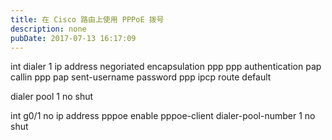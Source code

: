 ```yaml
---
title: 在 Cisco 路由上使用 PPPoE 拨号
description: none
pubDate: 2017-07-13 16:17:09
---
```


int dialer 1
ip address negoriated
encapsulation ppp
ppp authentication pap callin
ppp pap sent-username password
ppp ipcp route default


dialer pool 1 
no shut

int g0/1
no ip address
pppoe enable
pppoe-client dialer-pool-number 1
no shut
